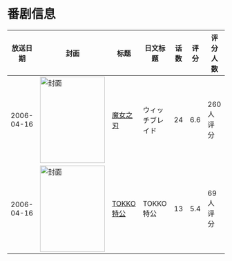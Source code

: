 # 番剧信息

|放送日期|封面|标题|日文标题|话数|评分|评分人数|
|---|---|---|---|---|---|---|
|2006-04-16|<img src="//lain.bgm.tv/pic/cover/c/6c/99/2939_OeUI9.jpg" alt="封面" style="width:150px;height:200px;object-fit:cover;">|[魔女之刃](https://bangumi.tv/subject/2939)|ウィッチブレイド|24|6.6|260人评分|
|2006-04-16|<img src="//lain.bgm.tv/pic/cover/c/74/d1/23160_369Z6.jpg" alt="封面" style="width:150px;height:200px;object-fit:cover;">|[TOKKO 特公](https://bangumi.tv/subject/23160)|TOKKO 特公|13|5.4|69人评分|
